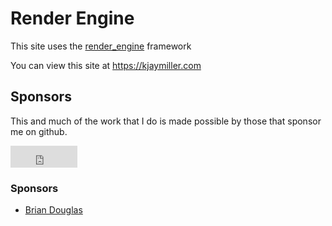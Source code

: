 # Render Engine

This site uses the [render_engine](https://github.com/kjaymiller/render_engine) framework

You can view this site at <https://kjaymiller.com>


## Sponsors
This and much of the work that I do is made possible by those that sponsor me
on github. 

<iframe src="https://github.com/sponsors/kjaymiller/button" title="Sponsor kjaymiller" height="35" width="107" style="border: 0;"></iframe>

### Sponsors
- [Brian Douglas](https://github.com/bdougie)
